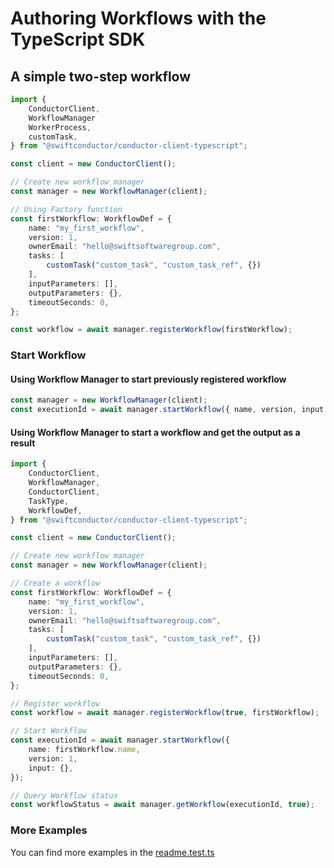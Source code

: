 # Authoring Workflows with the TypeScript SDK

## A simple two-step workflow

```typescript
import {
    ConductorClient,
    WorkflowManager
    WorkerProcess,
    customTask,
} from "@swiftconductor/conductor-client-typescript";

const client = new ConductorClient();

// Create new workflow manager
const manager = new WorkflowManager(client);

// Using Factory function
const firstWorkflow: WorkflowDef = {
    name: "my_first_workflow",
    version: 1,
    ownerEmail: "hello@swiftsoftwaregroup.com",
    tasks: [
        customTask("custom_task", "custom_task_ref", {})
    ],
    inputParameters: [],
    outputParameters: {},
    timeoutSeconds: 0,
};

const workflow = await manager.registerWorkflow(firstWorkflow);
```

### Start Workflow

#### Using Workflow Manager to start previously registered workflow

```typescript
const manager = new WorkflowManager(client);
const executionId = await manager.startWorkflow({ name, version, input: {} });
```

#### Using Workflow Manager to start a workflow and get the output as a result

```typescript
import {
    ConductorClient,
    WorkflowManager,
    ConductorClient,
    TaskType,
    WorkflowDef,
} from "@swiftconductor/conductor-client-typescript";

const client = new ConductorClient();

// Create new workflow manager
const manager = new WorkflowManager(client);

// Create a workflow
const firstWorkflow: WorkflowDef = {
    name: "my_first_workflow",
    version: 1,
    ownerEmail: "hello@swiftsoftwaregroup.com",
    tasks: [
        customTask("custom_task", "custom_task_ref", {})
    ],
    inputParameters: [],
    outputParameters: {},
    timeoutSeconds: 0,
};

// Register workflow
const workflow = await manager.registerWorkflow(true, firstWorkflow);

// Start Workflow
const executionId = await manager.startWorkflow({
    name: firstWorkflow.name,
    version: 1,
    input: {},
});

// Query Workflow status
const workflowStatus = await manager.getWorkflow(executionId, true);
```

### More Examples

You can find more examples in the [readme.test.ts](https://github.com/swift-conductor/conductor-client-typescript/blob/main/src/__test__/readme.test.ts)
